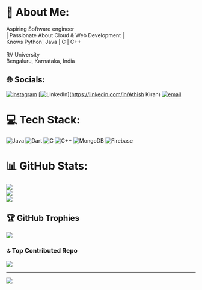 # 💫 About Me:
 Aspiring Software engineer <br>| Passionate About Cloud & Web Development |<br>Knows  Python| Java | C | C++ <br><br>RV University<br>Bengaluru, Karnataka, India


## 🌐 Socials:
[![Instagram](https://img.shields.io/badge/Instagram-%23E4405F.svg?logo=Instagram&logoColor=white)](https://instagram.com/athishkiran) [![LinkedIn](https://img.shields.io/badge/LinkedIn-%230077B5.svg?logo=linkedin&logoColor=white)](https://linkedin.com/in/Athish Kiran) [![email](https://img.shields.io/badge/Email-D14836?logo=gmail&logoColor=white)](mailto:cathishk@gmail.com) 

# 💻 Tech Stack:
![Java](https://img.shields.io/badge/java-%23ED8B00.svg?style=for-the-badge&logo=openjdk&logoColor=white) ![Dart](https://img.shields.io/badge/dart-%230175C2.svg?style=for-the-badge&logo=dart&logoColor=white) ![C](https://img.shields.io/badge/c-%2300599C.svg?style=for-the-badge&logo=c&logoColor=white) ![C++](https://img.shields.io/badge/c++-%2300599C.svg?style=for-the-badge&logo=c%2B%2B&logoColor=white) ![MongoDB](https://img.shields.io/badge/MongoDB-%234ea94b.svg?style=for-the-badge&logo=mongodb&logoColor=white) ![Firebase](https://img.shields.io/badge/firebase-a08021?style=for-the-badge&logo=firebase&logoColor=ffcd34)
# 📊 GitHub Stats:
![](https://github-readme-stats.vercel.app/api?username=Athish-18&theme=nightowl&hide_border=false&include_all_commits=true&count_private=true)<br/>
![](https://nirzak-streak-stats.vercel.app/?user=Athish-18&theme=nightowl&hide_border=false)<br/>
![](https://github-readme-stats.vercel.app/api/top-langs/?username=Athish-18&theme=nightowl&hide_border=false&include_all_commits=true&count_private=true&layout=compact)

## 🏆 GitHub Trophies
![](https://github-profile-trophy.vercel.app/?username=Athish-18&theme=radical&no-frame=false&no-bg=true&margin-w=4)

### 🔝 Top Contributed Repo
![](https://github-contributor-stats.vercel.app/api?username=Athish-18&limit=5&theme=dark&combine_all_yearly_contributions=true)

---
[![](https://visitcount.itsvg.in/api?id=Athish-18&icon=0&color=0)](https://visitcount.itsvg.in)

<!-- Proudly created with GPRM ( https://gprm.itsvg.in ) -->

